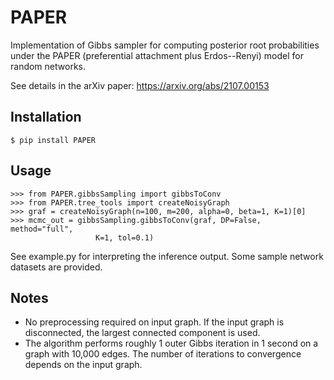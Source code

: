 PAPER
====

Implementation of Gibbs sampler for computing posterior root
probabilities under the PAPER (preferential attachment plus
Erdos--Renyi) model for random networks.

See details in the arXiv paper: https://arxiv.org/abs/2107.00153

[Documentation]: https://nineisprime.github.io/PAPER/

Installation
-------------

	$ pip install PAPER


Usage
------

	>>> from PAPER.gibbsSampling import gibbsToConv
	>>> from PAPER.tree_tools import createNoisyGraph
	>>> graf = createNoisyGraph(n=100, m=200, alpha=0, beta=1, K=1)[0]
	>>> mcmc_out = gibbsSampling.gibbsToConv(graf, DP=False, method="full",
                       K=1, tol=0.1)
					   
See example.py for interpreting the inference output. Some sample
network datasets are provided.

Notes
------
* No preprocessing required on input graph. If the
  input graph is disconnected, the largest connected component is
  used.
* The algorithm
  performs roughly 1 outer Gibbs iteration in 1 second on a graph with
  10,000 edges. The number of iterations to convergence depends on the
  input graph.
